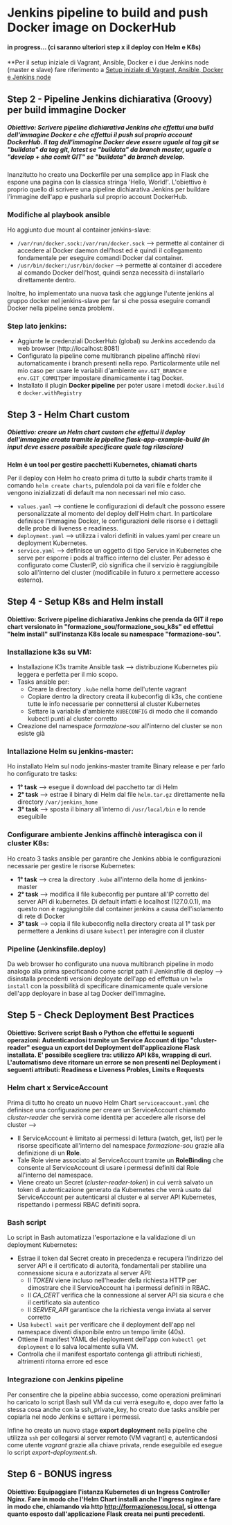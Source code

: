 # Jenkins pipeline to build and push Docker image on DockerHub

#### in progress... (ci saranno ulteriori step x il deploy con Helm e K8s)

**Per il setup iniziale di Vagrant, Ansible, Docker e i due Jenkins node (master e slave) fare riferimento a [Setup iniziale di Vagrant, Ansible, Docker e Jenkins node](https://github.com/Martybb01/formazione_sou/tree/4e9d75bbfd24366d9d26f2ae1b69b90c7c216248/setup_vagrant%2Bdocker%2Bansible)


## Step 2 - Pipeline Jenkins dichiarativa (Groovy) per build immagine Docker
##### **Obiettivo**: Scrivere pipeline dichiarativa Jenkins che effettui una build dell'immagine Docker e che effettui il push sul proprio account DockerHub. Il tag dell'immagine Docker deve essere uguale al tag git se "buildata" da tag git, latest se "buildata" da branch master, uguale  a "develop + sha comit GIT" se "buildata" da branch develop.

Inanzitutto ho creato una Dockerfile per una semplice app in Flask che espone una pagina con la classica stringa 'Hello, World!'.
L'obiettivo è proprio quello di scrivere una pipeline dichiarativa Jenkins per buildare l'immagine dell'app e pusharla sul proprio account DockerHub.

### Modifiche al playbook ansible
Ho aggiunto due mount al container jenkins-slave:
* `/var/run/docker.sock:/var/run/docker.sock` --> permette al container di accedere al Docker daemon dell’host ed è quindi il collegamento fondamentale per eseguire comandi Docker dal container.
* `/usr/bin/docker:/usr/bin/docker` -->  permette al container di accedere al comando Docker dell'host, quindi senza necessità di installarlo direttamente dentro.

Inoltre, ho implementato una nuova task che aggiunge l'utente jenkins al gruppo docker nel jenkins-slave per far si che possa eseguire comandi Docker nella pipeline senza problemi.

### Step lato jenkins:
* Aggiunte le credenziali DockerHub (global) su Jenkins accedendo da web browser (http://localhost:8081)
* Configurato la pipeline come multibranch pipeline affinchè rilevi automaticamente i branch presenti nella repo. Particolarmente utile nel mio caso per usare le variabili d'ambiente `env.GIT_BRANCH` e `env.GIT_COMMIT`per impostare dinamicamente i tag Docker.
* Installato il plugin **Docker pipeline** per poter usare i metodi `docker.build` e `docker.withRegistry`

## Step 3 - Helm Chart custom
##### **Obiettivo:** creare un Helm chart custom che effettui il deploy dell'immagine creata tramite la pipeline flask-app-example-build (in input deve essere possibile specificare quale tag rilasciare)

**Helm è un tool per gestire pacchetti Kubernetes, chiamati charts**

Per il deploy con Helm ho creato prima di tutto la subdir charts tramite il comando `helm create charts`, pulendola poi da vari file e folder che vengono inizializzati di default ma non necessari nel mio caso.
* `values.yaml` --> contiene le configurazioni di default che possono essere personalizzate al momento del deploy dell'Helm chart. In particolare definisce l'immagine Docker, le configurazioni delle risorse e i dettagli delle probe di liveness e readiness.
* `deployment.yaml` --> utilizza i valori definiti in values.yaml per creare un deployment Kubernetes.
* `service.yaml` --> definisce un oggetto di tipo Service in Kubernetes che serve per esporre i pods al traffico interno del cluster. Per adesso è configurato come ClusterIP, ciò significa che il servizio è raggiungibile solo all'interno del cluster (modificabile in futuro x permettere accesso esterno).

## Step 4 - Setup K8s and Helm install
#### **Obiettivo:** Scrivere pipeline dichiarativa Jenkins che prenda da GIT il repo chart versionato in "formazione_sou/formazione_sou_k8s" ed effettui "helm install" sull'instanza K8s locale su namespace "formazione-sou".

### Installazione k3s su VM:
* Installazione K3s tramite Ansible task --> distribuzione Kubernetes più leggera e perfetta per il mio scopo.
* Tasks ansible per: 
	* Creare la directory `.kube` nella home dell'utente vagrant
	* Copiare dentro la directory creata il kubeconfig di k3s, che contiene tutte le info necessarie per connettersi al cluster Kubernetes 
	* Settare la variabile d'ambiente `KUBECONFIG` di modo che il comando kubectl punti al cluster corretto
* Creazione del namespace *formazione-sou* all'interno del cluster se non esiste già

### Intallazione Helm su jenkins-master:
Ho installato Helm sul nodo jenkins-master tramite Binary release e per farlo ho configurato tre tasks: 
* **1° task** --> esegue il download del pacchetto tar di Helm 
* **2° task** --> estrae il binary di Helm dal file `helm.tar.gz` direttamente nella directory `/var/jenkins_home` 
* **3° task** --> sposta il binary all'interno di `/usr/local/bin` e lo rende eseguibile

### Configurare ambiente Jenkins affinchè interagisca con il cluster K8s:
Ho creato 3 tasks ansible per garantire che Jenkins abbia le configurazioni necessarie per gestire le risorse Kubernetes:
* **1° task** --> crea la directory `.kube` all'interno della home di jenkins-master
* **2° task** --> modifica il file kubeconfig per puntare all'IP corretto del server API di kubernetes. Di default infatti è localhost (127.0.0.1), ma questo non è raggiungibile dal container jenkins a causa dell'isolamento di rete di Docker
* **3° task** --> copia il file kubeconfig nella directory creata al 1° task per permettere a Jenkins di usare `kubectl` per interagire con il cluster

### Pipeline (Jenkinsfile.deploy)
Da web browser ho configurato una nuova multibranch pipeline in modo analogo alla prima specificando come script path il Jenkinsfile di deploy --> disinstalla precedenti versioni deployate dell'app ed effettua un `helm install` con la possibilità di specificare dinamicamente quale versione dell'app deployare in base al tag Docker dell'immagine.

## Step 5 - Check Deployment Best Practices
#### **Obiettivo:** Scrivere script Bash o Python che effettui le seguenti operazioni: Autenticandosi tramite un Service Account di tipo "cluster-reader" esegua un export del Deployment dell'applicazione Flask installata. E' possibile scegliere tra: utilizzo API k8s, wrapping di curl. L'automatismo deve ritornare un errore se non presenti nel Deployment i seguenti attributi: Readiness e Liveness Probles, Limits e Requests

### Helm chart x ServiceAccount
Prima di tutto ho creato un nuovo Helm Chart `serviceaccount.yaml` che definisce una configurazione per creare un ServiceAccount chiamato *cluster-reader* che servirà come identità per accedere alle risorse del cluster -->
* Il ServiceAccount è limitato ai permessi di lettura (watch, get, list) per le risorse specificate all'interno del namespace *formazione-sou* grazie alla definizione di un **Role**.
* Tale Role viene associato al ServiceAccount tramite un **RoleBinding** che consente al ServiceAccount di usare i permessi definiti dal Role all'interno del namespace.
* Viene creato un Secret (*cluster-reader-token*) in cui verrà salvato un token di autenticazione generato da Kubernetes che verrà usato dal ServiceAccount per autenticarsi al cluster e al server API Kubernetes, rispettando i permessi RBAC definiti sopra.

### Bash script
Lo script in Bash automatizza l'esportazione e la validazione di un deployment Kubernetes:
* Estrae il token dal Secret creato in precedenza e recupera l'indirizzo del server API e il certificato di autorità, fondamentali per stabilire una connessione sicura e autorizzata al server API:
	* Il *TOKEN* viene incluso nell'header della richiesta HTTP per dimostrare che il ServiceAccount ha i permessi definiti in RBAC.
	* Il *CA_CERT* verifica che la connessione al server API sia sicura e che il certificato sia autentico
	* Il *SERVER_API* garantisce che la richiesta venga inviata al server corretto
* Usa `kubectl wait` per verificare che il deployment dell'app nel namespace diventi disponibile entro un tempo limite (40s).
* Ottiene il manifest YAML del deployment dell'app con `kubectl get deployment` e lo salva localmente sulla VM.
* Controlla che il manifest esportato contenga gli attributi richiesti, altrimenti ritorna errore ed esce

### Integrazione con Jenkins pipeline
Per consentire che la pipeline abbia successo, come operazioni preliminari ho caricato lo script Bash sull VM da cui verrà eseguito e, dopo aver fatto la stessa cosa anche con la ssh_private_key, ho creato due tasks ansible per copiarla nel nodo Jenkins e settare i permessi.

Infine ho creato un nuovo stage **export deployment** nella pipeline che utilizza `ssh` per collegarsi al server remoto (VM vagrant) e, autenticandosi come utente *vagrant* grazie alla chiave privata, rende eseguibile ed esegue lo script *export-deployment.sh*.

## Step 6 - BONUS ingress
#### **Obiettivo:** Equipaggiare l'istanza Kubernetes di un Ingress Controller Nginx. Fare in modo che l'Helm Chart installi anche l'ingress nginx e fare in modo che, chiamando via http http://formazionesou.local, si ottenga quanto esposto dall'applicazione Flask creata nei punti precedenti.
